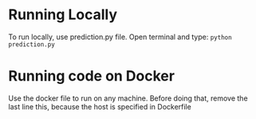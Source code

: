 # Running Locally

To run locally, use prediction.py file. Open terminal and type:
```python prediction.py```

# Running code on Docker

Use the docker file to run on any machine. 
Before doing that, remove the last line this, because the host is specified in Dockerfile
